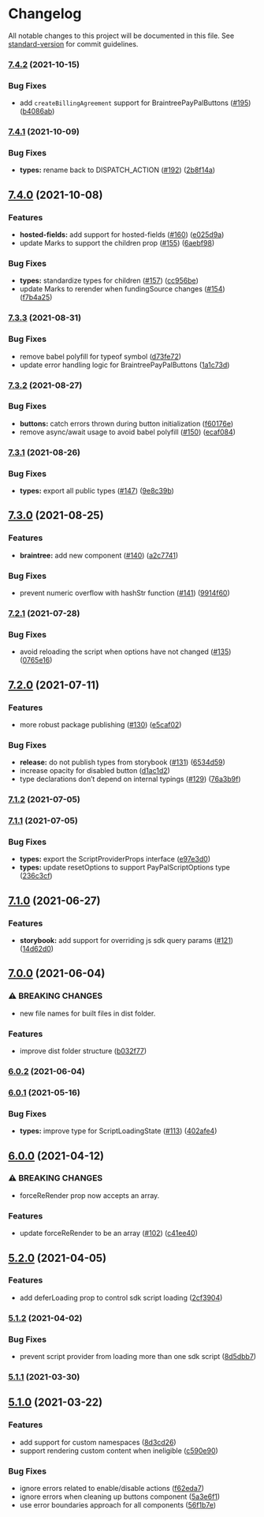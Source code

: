 # Changelog

All notable changes to this project will be documented in this file. See [standard-version](https://github.com/conventional-changelog/standard-version) for commit guidelines.

### [7.4.2](https://github.com/paypal/react-paypal-js/compare/v7.4.1...v7.4.2) (2021-10-15)

### Bug Fixes

-   add `createBillingAgreement` support for BraintreePayPalButtons ([#195](https://github.com/paypal/react-paypal-js/issues/195)) ([b4086ab](https://github.com/paypal/react-paypal-js/commit/b4086ab511565b1a904ceb241779c64f8adab36b))

### [7.4.1](https://github.com/paypal/react-paypal-js/compare/v7.4.0...v7.4.1) (2021-10-09)

### Bug Fixes

-   **types:** rename back to DISPATCH_ACTION ([#192](https://github.com/paypal/react-paypal-js/issues/192)) ([2b8f14a](https://github.com/paypal/react-paypal-js/commit/2b8f14ad41a6be3f461fe73b9661c92bd012df2a))

## [7.4.0](https://github.com/paypal/react-paypal-js/compare/v7.3.3...v7.4.0) (2021-10-08)

### Features

-   **hosted-fields:** add support for hosted-fields ([#160](https://github.com/paypal/react-paypal-js/issues/160)) ([e025d9a](https://github.com/paypal/react-paypal-js/commit/e025d9a1b45d43ad4b79e419188d59907b3cf1b8))
-   update Marks to support the children prop ([#155](https://github.com/paypal/react-paypal-js/issues/155)) ([6aebf98](https://github.com/paypal/react-paypal-js/commit/6aebf98b2592ed7ac68d6b232ab2fa4121dd114e))

### Bug Fixes

-   **types:** standardize types for children ([#157](https://github.com/paypal/react-paypal-js/issues/157)) ([cc956be](https://github.com/paypal/react-paypal-js/commit/cc956beb1323a7516e30174b7d7fd20c9cd60e13))
-   update Marks to rerender when fundingSource changes ([#154](https://github.com/paypal/react-paypal-js/issues/154)) ([f7b4a25](https://github.com/paypal/react-paypal-js/commit/f7b4a251b01e7777948fda846fe0b55d348ec60a))

### [7.3.3](https://github.com/paypal/react-paypal-js/compare/v7.3.2...v7.3.3) (2021-08-31)

### Bug Fixes

-   remove babel polyfill for typeof symbol ([d73fe72](https://github.com/paypal/react-paypal-js/commit/d73fe72e0bfa482226df8d38371dec969324583d))
-   update error handling logic for BraintreePayPalButtons ([1a1c73d](https://github.com/paypal/react-paypal-js/commit/1a1c73dfb15ff39452034d35a786938e5630aa5d))

### [7.3.2](https://github.com/paypal/react-paypal-js/compare/v7.3.1...v7.3.2) (2021-08-27)

### Bug Fixes

-   **buttons:** catch errors thrown during button initialization ([f60176e](https://github.com/paypal/react-paypal-js/commit/f60176e50fdbfab317bcbb08fdaac890a57ba615))
-   remove async/await usage to avoid babel polyfill ([#150](https://github.com/paypal/react-paypal-js/issues/150)) ([ecaf084](https://github.com/paypal/react-paypal-js/commit/ecaf08402f17bf92de527bb4d4d714c5007ba5cd))

### [7.3.1](https://github.com/paypal/react-paypal-js/compare/v7.3.0...v7.3.1) (2021-08-26)

### Bug Fixes

-   **types:** export all public types ([#147](https://github.com/paypal/react-paypal-js/issues/147)) ([9e8c39b](https://github.com/paypal/react-paypal-js/commit/9e8c39b773fa076c1ffabb3c259ca87f25c55141))

## [7.3.0](https://github.com/paypal/react-paypal-js/compare/v7.2.1...v7.3.0) (2021-08-25)

### Features

-   **braintree:** add new <BraintreePayPalButtons /> component ([#140](https://github.com/paypal/react-paypal-js/issues/140)) ([a2c7741](https://github.com/paypal/react-paypal-js/commit/a2c774168fbc5ae7a610df384feca684737d7fba))

### Bug Fixes

-   prevent numeric overflow with hashStr function ([#141](https://github.com/paypal/react-paypal-js/issues/141)) ([9914f60](https://github.com/paypal/react-paypal-js/commit/9914f60701c19dcde2fb42ad8791265aee37e34c))

### [7.2.1](https://github.com/paypal/react-paypal-js/compare/v7.2.0...v7.2.1) (2021-07-28)

### Bug Fixes

-   avoid reloading the script when options have not changed ([#135](https://github.com/paypal/react-paypal-js/issues/135)) ([0765e16](https://github.com/paypal/react-paypal-js/commit/0765e1600322bd511ddfc61b427d14b356d3f1b8))

## [7.2.0](https://github.com/paypal/react-paypal-js/compare/v7.1.2...v7.2.0) (2021-07-11)

### Features

-   more robust package publishing ([#130](https://github.com/paypal/react-paypal-js/issues/130)) ([e5caf02](https://github.com/paypal/react-paypal-js/commit/e5caf02ece24b22f50f7f82b40203358746b5cc2))

### Bug Fixes

-   **release:** do not publish types from storybook ([#131](https://github.com/paypal/react-paypal-js/issues/131)) ([6534d59](https://github.com/paypal/react-paypal-js/commit/6534d595033dc9960b1fe6939a31482e8f22fdbd))
-   increase opacity for disabled button ([d1ac1d2](https://github.com/paypal/react-paypal-js/commit/d1ac1d28d729774900dd757e0829812ab4cbc4f9))
-   type declarations don’t depend on internal typings ([#129](https://github.com/paypal/react-paypal-js/issues/129)) ([76a3b9f](https://github.com/paypal/react-paypal-js/commit/76a3b9f72b4893aa7c2210e0d77711820a875bef))

### [7.1.2](https://github.com/paypal/react-paypal-js/compare/v7.1.1...v7.1.2) (2021-07-05)

### [7.1.1](https://github.com/paypal/react-paypal-js/compare/v7.1.0...v7.1.1) (2021-07-05)

### Bug Fixes

-   **types:** export the ScriptProviderProps interface ([e97e3d0](https://github.com/paypal/react-paypal-js/commit/e97e3d0b0cc404e807f7f9e1173ec532592fc8cf))
-   **types:** update resetOptions to support PayPalScriptOptions type ([236c3cf](https://github.com/paypal/react-paypal-js/commit/236c3cff9be53959b24725718a8b0a999e17f02c))

## [7.1.0](https://github.com/paypal/react-paypal-js/compare/v7.0.0...v7.1.0) (2021-06-27)

### Features

-   **storybook:** add support for overriding js sdk query params ([#121](https://github.com/paypal/react-paypal-js/issues/121)) ([14d62d0](https://github.com/paypal/react-paypal-js/commit/14d62d04b3be17312b8478e815ab826434dfc6fb))

## [7.0.0](https://github.com/paypal/react-paypal-js/compare/v6.0.2...v7.0.0) (2021-06-04)

### ⚠ BREAKING CHANGES

-   new file names for built files in dist folder.

### Features

-   improve dist folder structure ([b032f77](https://github.com/paypal/react-paypal-js/commit/b032f77ceeb0181123741c0b3422ac19af94131d))

### [6.0.2](https://github.com/paypal/react-paypal-js/compare/v6.0.1...v6.0.2) (2021-06-04)

### [6.0.1](https://github.com/paypal/react-paypal-js/compare/v6.0.0...v6.0.1) (2021-05-16)

### Bug Fixes

-   **types:** improve type for ScriptLoadingState ([#113](https://github.com/paypal/react-paypal-js/issues/113)) ([402afe4](https://github.com/paypal/react-paypal-js/commit/402afe4f54b58bd5dc1d097e7c8d64e12fc852ff))

## [6.0.0](https://github.com/paypal/react-paypal-js/compare/v5.2.0...v6.0.0) (2021-04-12)

### ⚠ BREAKING CHANGES

-   forceReRender prop now accepts an array.

### Features

-   update forceReRender to be an array ([#102](https://github.com/paypal/react-paypal-js/issues/102)) ([c41ee40](https://github.com/paypal/react-paypal-js/commit/c41ee40e6899f86f2300285c4826203458f457e5))

## [5.2.0](https://github.com/paypal/react-paypal-js/compare/v5.1.2...v5.2.0) (2021-04-05)

### Features

-   add deferLoading prop to control sdk script loading ([2cf3904](https://github.com/paypal/react-paypal-js/commit/2cf3904ebe21edcd8ffd14dcd67b553ad6ced6c8))

### [5.1.2](https://github.com/paypal/react-paypal-js/compare/v5.1.1...v5.1.2) (2021-04-02)

### Bug Fixes

-   prevent script provider from loading more than one sdk script ([8d5dbb7](https://github.com/paypal/react-paypal-js/commit/8d5dbb709082bec45835336a0e04312fcc9c5e1e))

### [5.1.1](https://github.com/paypal/react-paypal-js/compare/v5.1.0...v5.1.1) (2021-03-30)

## [5.1.0](https://github.com/paypal/react-paypal-js/compare/v5.0.1...v5.1.0) (2021-03-22)

### Features

-   add support for custom namespaces ([8d3cd26](https://github.com/paypal/react-paypal-js/commit/8d3cd2612f9176dc266b4e0633827871a6ce5457))
-   support rendering custom content when ineligible ([c590e90](https://github.com/paypal/react-paypal-js/commit/c590e90dbead2539b3af6602a63f652aa6fcd7d8))

### Bug Fixes

-   ignore errors related to enable/disable actions ([f62eda7](https://github.com/paypal/react-paypal-js/commit/f62eda76b9ac00cadcce2a41b7fe14e80b9083a6))
-   ignore errors when cleaning up buttons component ([5a3e6f1](https://github.com/paypal/react-paypal-js/commit/5a3e6f15b81d37688cc40e8101c70ec3b07970ab))
-   use error boundaries approach for all components ([56f1b7e](https://github.com/paypal/react-paypal-js/commit/56f1b7e7486097701655e08be92b23de3135c863))
